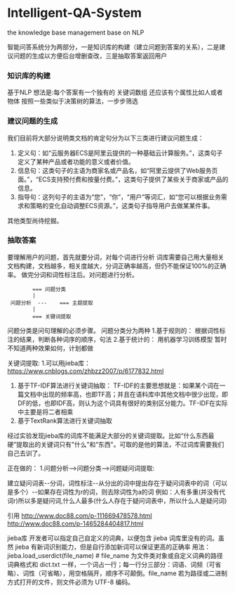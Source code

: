 # Intelligent-QA-System
the knowledge base management base on NLP

智能问答系统分为两部分，一是知识库的构建（建立问题到答案的关系），二是建议问题的生成以方便后台增删查改，三是抽取答案返回用户

### 知识库的构建

基于NLP
想法是:每个答案有一个独有的 关键词数组 还应该有个属性比如人或者物体
按照一些类似于决策树的算法，一步步筛选

### 建议问题的生成

我们目前将大部分说明类文档的肯定句分为以下三类进行建议问题生成：

1. 定义句：如“云服务器ECS是阿里云提供的一种基础云计算服务。”，这类句子定义了某种产品或者功能的意义或者价值。
2. 信息句：这类句子的主语为商家名或产品名，如“阿里云提供了Web服务页面。”，“ECS支持预付费和按量付费。”，这类句子提供了某些关于商家或产品的信息。
3. 指导句：这列句子的主语为“您”，“你”，“用户”等词汇，如“您可以根据业务需求和策略的变化自动调整ECS资源。”，这类句子指导用户去做某某件事。

其他类型尚待挖掘。

### 抽取答案

要理解用户的问题，首先就要分词，对每个词进行分析
词库需要自己用大量相关文档构建，文档越多，相关度越大，分词正确率越高，但仍不能保证100%的正确率。
做完分词和词性标注后。对问题进行分析。

       	   	=== 问题分类
       		|           
     问题分析  ---    === 主题提取
    		|
    		=== 关键词提取

问题分类是问句理解的必须步骤。
问题分类分为两种
1.基于规则的：
根据词性标注的结果，判断各种词序的顺序，句法
2.基于统计的：
用机器学习训练模型
暂时不知道两种效果如何，计划都做


关键词提取:
1.可以用jieba库：
https://www.cnblogs.com/zhbzz2007/p/6177832.html
1) 基于TF-IDF算法进行关键词抽取：
TF-IDF的主要思想就是：如果某个词在一篇文档中出现的频率高，也即TF高；并且在语料库中其他文档中很少出现，即DF的低，也即IDF高，则认为这个词具有很好的类别区分能力。TF-IDF在实际中主要是将二者相乘
2) 基于TextRank算法进行关键词抽取

经过实验发现jieba库的词库不能满足大部分的关键词提取。比如“什么东西最硬”提取出的关键词只有"什么"和“东西"。可取的是他的算法，不过词库需要我们自己去训了。

正在做的：
1.问题分析-->问题分类-->问题疑问词提取:

建立疑问词表--分词，词性标注--从分出的词中提出存在于疑问词表中的词（可以是多个）--如果存在词性为r的词，则去除词性为a的词
例如：人有多重(并没有代词r)所以多是疑问词,什么人最多(什么人存在于疑问词表中，所以什么人是疑问词)





引用
http://www.doc88.com/p-111669478578.html
http://www.doc88.com/p-1465284404817.html

jieba库
    开发者可以指定自己自定义的词典，以便包含 jieba 词库里没有的词。虽然 jieba 有新词识别能力，但是自行添加新词可以保证更高的正确率
    用法： jieba.load_userdict(file_name) # file_name 为文件类对象或自定义词典的路径
    词典格式和 dict.txt 一样，一个词占一行；每一行分三部分：词语、词频（可省略）、词性（可省略），用空格隔开，顺序不可颠倒。file_name 若为路径或二进制方式打开的文件，则文件必须为 UTF-8 编码。
